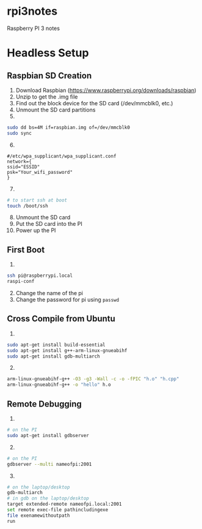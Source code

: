 # rpi3notes
Raspberry PI 3 notes

# Headless Setup
## Raspbian SD Creation
1. Download Raspbian
(https://www.raspberrypi.org/downloads/raspbian)
2. Unzip to get the .img file
3. Find out the block device for the SD card (/dev/mmcblk0, etc.)
4. Unmount the SD card partitions
5. 

   ```bash
sudo dd bs=4M if=raspbian.img of=/dev/mmcblk0
sudo sync
   ```

6. 

   ```
#/etc/wpa_supplicant/wpa_supplicant.conf
network={
ssid="ESSID"
psk="Your_wifi_password"
}
   ```

7. 

   ```bash
# to start ssh at boot
touch /boot/ssh
   ```

8. Unmount the SD card
9. Put the SD card into the PI
10. Power up the PI

## First Boot
1. 

   ```bash
ssh pi@raspberrypi.local
raspi-conf
   ```

2. Change the name of the pi
3. Change the password for pi using `passwd`

## Cross Compile from Ubuntu
1. 

   ```bash
sudo apt-get install build-essential
sudo apt-get install g++-arm-linux-gnueabihf
sudo apt-get install gdb-multiarch
   ```
   
2. 

   ```bash
arm-linux-gnueabihf-g++ -O3 -g3 -Wall -c -o -fPIC "h.o" "h.cpp"
arm-linux-gnueabihf-g++ -o "hello" h.o
   ```

## Remote Debugging
1. 

   ```bash
# on the PI
sudo apt-get install gdbserver
   ```

2. 

   ```bash
# on the PI
gdbserver --multi nameofpi:2001
   ```
   
3. 

   ```bash
# on the laptop/desktop
gdb-multiarch
# in gdb on the laptop/desktop
target extended-remote nameofpi.local:2001
set remote exec-file pathincludingexe
file exenamewithoutpath
run
   ```
